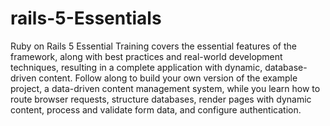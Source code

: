 # rails-5-Essentials

Ruby on Rails 5 Essential Training covers the essential features of the framework, along with best practices and real-world development techniques, resulting in a complete application with dynamic, database-driven content. Follow along to build your own version of the example project, a data-driven content management system, while you learn how to route browser requests, structure databases, render pages with dynamic content, process and validate form data, and configure authentication.
